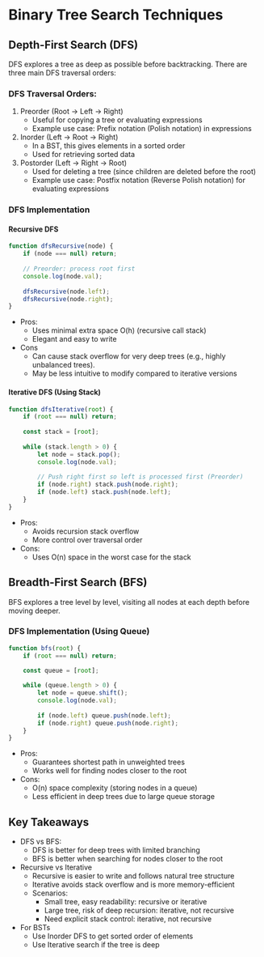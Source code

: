 # Binary Tree Search Techniques

## Depth-First Search (DFS)
DFS explores a tree as deep as possible before backtracking. There are three main DFS traversal orders: 

### DFS Traversal Orders: 
1. Preorder (Root -> Left -> Right)
   - Useful for copying a tree or evaluating expressions
   - Example use case: Prefix notation (Polish notation) in expressions
2. Inorder (Left -> Root ->  Right)
   - In a BST, this gives elements in a sorted order
   - Used for retrieving sorted data 
3. Postorder (Left -> Right -> Root)
   - Used for deleting a tree (since children are deleted before the root)
   - Example use case: Postfix notation (Reverse Polish notation) for evaluating expressions 

### DFS Implementation 
#### Recursive DFS
```JavaScript
function dfsRecursive(node) {
    if (node === null) return;
    
    // Preorder: process root first
    console.log(node.val);  
    
    dfsRecursive(node.left);
    dfsRecursive(node.right);
}
```
- Pros: 
  - Uses minimal extra space O(h) (recursive call stack)
  - Elegant and easy to write
- Cons
  - Can cause stack overflow for very deep trees (e.g., highly unbalanced trees).
  - May be less intuitive to modify compared to iterative versions

#### Iterative DFS (Using Stack)
```JavaScript
function dfsIterative(root) {
    if (root === null) return;
    
    const stack = [root];
    
    while (stack.length > 0) {
        let node = stack.pop();
        console.log(node.val); 
        
        // Push right first so left is processed first (Preorder)
        if (node.right) stack.push(node.right);
        if (node.left) stack.push(node.left);
    }
}
```
- Pros:
  - Avoids recursion stack overflow
  - More control over traversal order
- Cons:
  - Uses O(n) space in the worst case for the stack 

## Breadth-First Search (BFS)
BFS explores a tree level by level, visiting all nodes at each depth before moving deeper. 

### DFS Implementation (Using Queue)
```JavaScript
function bfs(root) {
    if (root === null) return;
    
    const queue = [root];

    while (queue.length > 0) {
        let node = queue.shift();
        console.log(node.val); 
        
        if (node.left) queue.push(node.left);
        if (node.right) queue.push(node.right);
    }
}
```
- Pros:
  - Guarantees shortest path in unweighted trees
  - Works well for finding nodes closer to the root
- Cons:
  - O(n) space complexity (storing nodes in a queue)
  - Less efficient in deep trees due to large queue storage 

## Key Takeaways
- DFS vs BFS: 
  - DFS is better for deep trees with limited branching
  - BFS is better when searching for nodes closer to the root
- Recursive vs Iterative
  - Recursive is easier to write and follows natural tree structure
  - Iterative avoids stack overflow and is more memory-efficient 
  - Scenarios:
    - Small tree, easy readability: recursive or iterative 
    - Large tree, risk of deep recursion: iterative, not recursive
    - Need explicit stack control: iterative, not recursive 
- For BSTs
  - Use Inorder DFS to get sorted order of elements
  - Use Iterative search if the tree is deep 